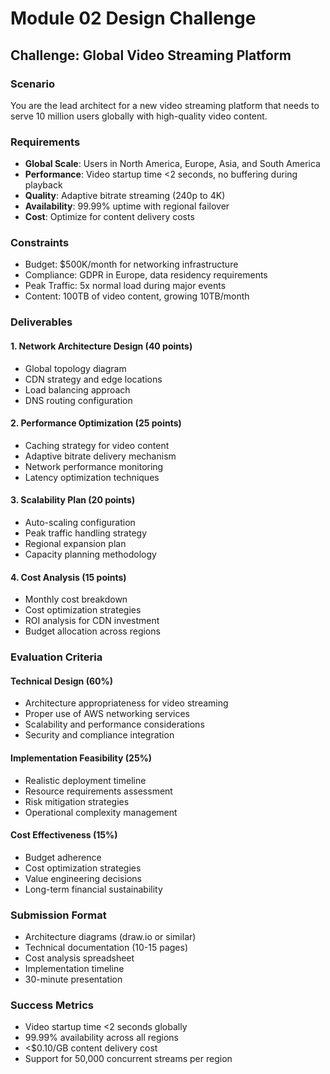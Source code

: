 # Module 02 Design Challenge

## Challenge: Global Video Streaming Platform

### Scenario
You are the lead architect for a new video streaming platform that needs to serve 10 million users globally with high-quality video content.

### Requirements
- **Global Scale**: Users in North America, Europe, Asia, and South America
- **Performance**: Video startup time <2 seconds, no buffering during playback
- **Quality**: Adaptive bitrate streaming (240p to 4K)
- **Availability**: 99.99% uptime with regional failover
- **Cost**: Optimize for content delivery costs

### Constraints
- Budget: $500K/month for networking infrastructure
- Compliance: GDPR in Europe, data residency requirements
- Peak Traffic: 5x normal load during major events
- Content: 100TB of video content, growing 10TB/month

### Deliverables

#### 1. Network Architecture Design (40 points)
- Global topology diagram
- CDN strategy and edge locations
- Load balancing approach
- DNS routing configuration

#### 2. Performance Optimization (25 points)
- Caching strategy for video content
- Adaptive bitrate delivery mechanism
- Network performance monitoring
- Latency optimization techniques

#### 3. Scalability Plan (20 points)
- Auto-scaling configuration
- Peak traffic handling strategy
- Regional expansion plan
- Capacity planning methodology

#### 4. Cost Analysis (15 points)
- Monthly cost breakdown
- Cost optimization strategies
- ROI analysis for CDN investment
- Budget allocation across regions

### Evaluation Criteria

#### Technical Design (60%)
- Architecture appropriateness for video streaming
- Proper use of AWS networking services
- Scalability and performance considerations
- Security and compliance integration

#### Implementation Feasibility (25%)
- Realistic deployment timeline
- Resource requirements assessment
- Risk mitigation strategies
- Operational complexity management

#### Cost Effectiveness (15%)
- Budget adherence
- Cost optimization strategies
- Value engineering decisions
- Long-term financial sustainability

### Submission Format
- Architecture diagrams (draw.io or similar)
- Technical documentation (10-15 pages)
- Cost analysis spreadsheet
- Implementation timeline
- 30-minute presentation

### Success Metrics
- Video startup time <2 seconds globally
- 99.99% availability across all regions
- <$0.10/GB content delivery cost
- Support for 50,000 concurrent streams per region
